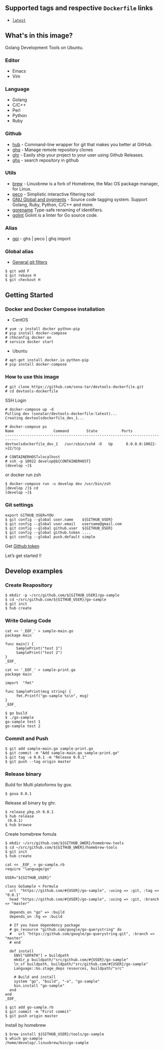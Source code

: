 ## Supported tags and respective `Dockerfile` links

* [`latest`](https://github.com/sona-tar/dockerfile-godevcli)

## What's in this image?

Golang Development Tools on Ubuntu.

### Editor

* Emacs
* Vim

### Language

* Golang
* C/C++
* Perl
* Python
* Ruby


### Github

* [hub](https://github.com/github/hub) - Command-line wrapper for git that makes you better at GitHub.
* [ghq](https://github.com/motemen/ghq) -  Manage remote repository clones
* [ghr](https://github.com/tcnksm/ghr) - Easily ship your project to your user using Github Releases.
* [ghs](https://github.com/sona-tar/ghs) -  search repository in github

### Utils

* [brew](https://github.com/Homebrew/linuxbrew) - Linuxbrew is a fork of Homebrew, the Mac OS package manager, for Linux.
* [peco](https://github.com/peco/peco) - Simplistic interactive filtering tool
* [GNU Global and pygments](http://qiita.com/sona-tar/items/672df1259a76f082ce42) - Source code tagging system. Support Golang, Ruby, Python, C/C++ and more.
* [gorename](http://mattn.kaoriya.net/software/lang/go/20150113141338.htm) Type-safe renaming of identifiers.
* [golint](https://github.com/golang/lint) Golint is a linter for Go source code.


### Alias

* [gpi](http://qiita.com/sona-tar/items/c11063cd3671c07b6e0a) - ghs | peco | ghq import


### Global alias

* [General git filters](http://qiita.com/sona-tar/items/fe401c597e8e51d4e243)
```
$ git add F
$ git rebase H
$ git checkout H
```

## Getting Started

### Docker and Docker Compose installation

- CentOS

```
# yum -y install docker python-pip
# pip install docker-compose
# chkconfig docker on
# service docker start
```

- Ubuntu

```
# apt-get install docker.io python-pip
# pip install docker-compose
```


### How to use this image

```
# git clone https://github.com/sona-tar/devtools-dockerfile.git
# cd devtools-dockerfile
```

SSH Login
```
# docker-compose up -d
Pulling dev (sonatar/devtools-dockerfile:latest)...
Creating devtoolsdockerfile_dev_1...

# docker-compose ps
Name                  Command        State           Ports
----------------------------------------------------------------------------
devtoolsdockerfile_dev_1   /usr/sbin/sshd -D   Up      0.0.0.0:10022->22/tcp

# CONTAINERHOST=localhost
# ssh -p 10022 develop@${CONTAINERHOST}
[develop ~]$
```

or docker run zsh
```
$ docker-compose run -u develop dev /usr/bin/zsh
[develop /]$ cd
[develop ~]$
```

### Git settings

```
export GITHUB_USER=YOU
$ git config --global user.name    ${GITHUB_USER}
$ git config --global user.email   username@gmail.com
$ git config --global github.user  ${GITHUB_USER}
$ git config --global github.token ....
$ git config --global push.default simple
```
Get [Github token](https://github.com/settings/tokens)


Let’s get started !!


## Develop examples

### Create Reapository

```
$ mkdir -p ~/src/github.com/${GITHUB_USER}/go-sample
$ cd ~/src/github.com/${GITHUB_USER}/go-sample
$ git init
$ hub create
```

### Write Golang Code
```
cat << '_EOF_' > sample-main.go
package main

func main() {
     SamplePrint("test 1")
     SamplePrint("test 2")
}
_EOF_

cat << '_EOF_' > sample-print.go
package main

import  "fmt"

func SamplePrint(msg string) {
     fmt.Printf("go-sample %s\n", msg)
}
_EOF_

$ go build
$ ./go-sample
go-sample test 1
go-sample test 2
```

### Commit and Push

```
$ git add sample-main.go sample-print.go
$ git commit -m "Add sample-main.go sample-print.go"
$ git tag -a 0.0.1 -m "Release 0.0.1"
$ git push --tag origin master
```

### Release binary

Build for Multi platoforms by gox.


```
$ goxa 0.0.1
```

Release all binary by ghr.

```
$ release_pkg.sh 0.0.1
$ hub release
 (0.0.1)
$ hub browse
```

Create homebrew fomula

```
$ mkdir ~/src/github.com/${GITHUB_UWER}/homebrew-tools
$ cd ~/src/github.com/${GITHUB_UWER}/homebrew-tools
$ git init
$ hub create
```

```
cat << _EOF_ > go-sample.rb
require "language/go"

USER="${GITHUB_USER}"

class GoSample < Formula
  url  "https://github.com/#{USER}/go-sample", :using => :git, :tag => "0.0.1"
  head "https://github.com/#{USER}/go-sample", :using => :git, :branch => "master"

  depends_on "go" => :build
  depends_on :hg => :build

  # If you have dependency package
  # go_resource "github.com/google/go-querystring" do
  #   url "https://github.com/google/go-querystring.git", :branch => "master"
  # end

  def install
    ENV["GOPATH"] = buildpath
    mkdir_p buildpath/"src/github.com/#{USER}/go-sample"
    ln_sf buildpath, buildpath/"src/github.com/#{USER}/go-sample"
    Language::Go.stage_deps resources, buildpath/"src"

    # Build and install
    system "go", "build", "-o", "go-sample"
    bin.install "go-sample"
  end
end
_EOF_
```

```
$ git add go-sample.rb
$ git commit -m "First commit"
$ git push origin master
```

Install by homebrew

```
$ brew install ${GITHUB_USER}/tools/go-sample
$ which go-sample
/home/develop/.linuxbrew/bin/go-sample
```
